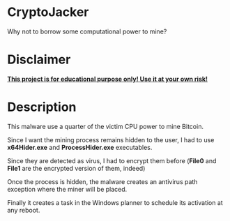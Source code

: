 # CryptoJacker
Why not to borrow some computational power to mine? 

# Disclaimer
<ins>**This project is for educational purpose only! Use it at your own risk!**</ins>

# Description
This malware use a quarter of the victim CPU power to mine Bitcoin.

Since I want the mining process remains hidden to the user, I had to use **x64Hider.exe** and **ProcessHider.exe** executables. 

Since they are detected as virus, I had to encrypt them before (**File0** and **File1** are the encrypted version of them, indeed) 

Once the process is hidden, the malware creates an antivirus path exception where the miner will be placed. 

Finally it creates a task in the Windows planner to schedule its activation at any reboot.
